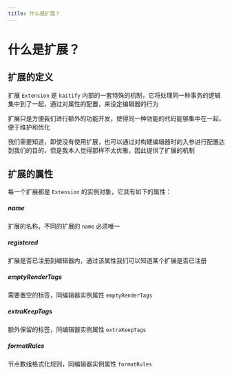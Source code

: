```yaml
---
title: 什么是扩展？
---
```


# 什么是扩展？

## 扩展的定义

扩展 `Extension` 是 `kaitify` 内部的一套特殊的机制，它将处理同一种事务的逻辑集中到了一起，通过对属性的配置，来设定编辑器的行为

扩展只是方便我们进行额外的功能开发，使得同一种功能的代码能够集中在一起，便于维护和优化

我们需要知道，即使没有使用扩展，也可以通过对构建编辑器时的入参进行配置达到我们的目的，但是我本人觉得那样不太优雅，因此提供了扩展的机制

## 扩展的属性

每一个扩展都是 `Extension` 的实例对象，它具有如下的属性：

##### name <Badge type="danger" text='string' />

扩展的名称，不同的扩展的 `name` 必须唯一

##### registered <Badge type="danger" text='boolean' />

扩展是否已注册到编辑器内，通过该属性我们可以知道某个扩展是否已注册

##### emptyRenderTags <Badge type="danger" text='string[]' />

需要置空的标签，同编辑器实例属性 `emptyRenderTags`

##### extraKeepTags <Badge type="danger" text='string[]' />

额外保留的标签，同编辑器实例属性 `extraKeepTags`

##### formatRules <Badge type="danger" text="RuleFunctionType[]" />

节点数组格式化规则，同编辑器实例属性 `formatRules`
